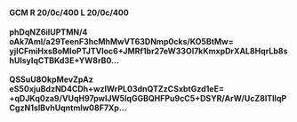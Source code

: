 #### GCM R 20/0c/400 L 20/0c/400
**phDqNZ6iIUPTMN/4**<br/>**oAk7Aml/a29TeenF3hcMhMwVT63DNmp0cks/KO5BtMw=**<br/>**yjICFmiHxsBoMIoPTJTVloc6+JMRf1br27eW33Ol7kKmxpDrXAL8HqrLb8shUlsyIqCTBKd3E+YW8rB0...**<br/><br/>
**QSSuU8OkpMevZpAz**<br/>**eS50xjuBdzND4CDh+wzlWrPL03dnQTZzCSxbtGzd1eE=**<br/>**+qDJKq0za9/VUqH97pwlJW5IqGGBQHFPu9cC5+DSYR/ArW/UcZ8ITllqPCgzN1slBvhUqntmlw08F7Xp...**